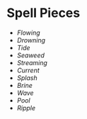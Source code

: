 # Spell Pieces
- *Flowing*
- *Drowning*
- *Tide*
- *Seaweed*
- *Streaming*
- *Current*
- *Splash*
- *Brine*
- *Wave*
- *Pool*
- *Ripple*